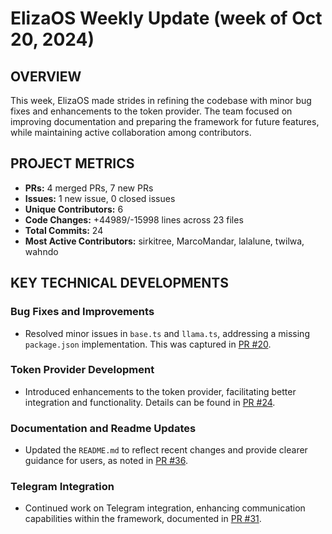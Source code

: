 # ElizaOS Weekly Update (week of Oct 20, 2024)

## OVERVIEW 
This week, ElizaOS made strides in refining the codebase with minor bug fixes and enhancements to the token provider. The team focused on improving documentation and preparing the framework for future features, while maintaining active collaboration among contributors.

## PROJECT METRICS
- **PRs:** 4 merged PRs, 7 new PRs
- **Issues:** 1 new issue, 0 closed issues
- **Unique Contributors:** 6
- **Code Changes:** +44989/-15998 lines across 23 files
- **Total Commits:** 24
- **Most Active Contributors:** sirkitree, MarcoMandar, lalalune, twilwa, wahndo

## KEY TECHNICAL DEVELOPMENTS

### Bug Fixes and Improvements
- Resolved minor issues in `base.ts` and `llama.ts`, addressing a missing `package.json` implementation. This was captured in [PR #20](https://github.com/elizaos/eliza/pull/20).

### Token Provider Development
- Introduced enhancements to the token provider, facilitating better integration and functionality. Details can be found in [PR #24](https://github.com/elizaos/eliza/pull/24).

### Documentation and Readme Updates
- Updated the `README.md` to reflect recent changes and provide clearer guidance for users, as noted in [PR #36](https://github.com/elizaos/eliza/pull/36).

### Telegram Integration
- Continued work on Telegram integration, enhancing communication capabilities within the framework, documented in [PR #31](https://github.com/elizaos/eliza/pull/31).
